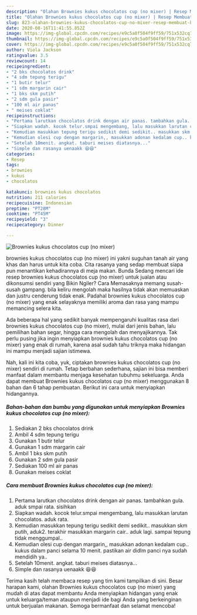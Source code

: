 ```yaml
---
description: "Olahan Brownies kukus chocolatos cup (no mixer) | Resep Membuat Brownies kukus chocolatos cup (no mixer) Yang Lezat Sekali"
title: "Olahan Brownies kukus chocolatos cup (no mixer) | Resep Membuat Brownies kukus chocolatos cup (no mixer) Yang Lezat Sekali"
slug: 823-olahan-brownies-kukus-chocolatos-cup-no-mixer-resep-membuat-brownies-kukus-chocolatos-cup-no-mixer-yang-lezat-sekali
date: 2020-08-16T11:41:55.852Z
image: https://img-global.cpcdn.com/recipes/e9c5a0f504f9ff59/751x532cq70/brownies-kukus-chocolatos-cup-no-mixer-foto-resep-utama.jpg
thumbnail: https://img-global.cpcdn.com/recipes/e9c5a0f504f9ff59/751x532cq70/brownies-kukus-chocolatos-cup-no-mixer-foto-resep-utama.jpg
cover: https://img-global.cpcdn.com/recipes/e9c5a0f504f9ff59/751x532cq70/brownies-kukus-chocolatos-cup-no-mixer-foto-resep-utama.jpg
author: Viola Jackson
ratingvalue: 3.5
reviewcount: 14
recipeingredient:
- "2 bks chocolatos drink"
- "4 sdm tepung terigu"
- "1 butir telur"
- "1 sdm margarin cair"
- "1 bks skm putih"
- "2 sdm gula pasir"
- "100 ml air panas"
- " meises coklat"
recipeinstructions:
- "Pertama larutkan chocolatos drink dengan air panas. tambahkan gula. aduk smpai rata. sisihkan"
- "Siapkan wadah. kocok telur.smpai mengembang, lalu masukkan larutan chocolatos. aduk rata."
- "Kemudian masukkan tepung terigu sedikit demi sedikit.. masukkan skm putih, aduk2. terakhir masukkan margarin cair.. aduk lagi. sampai tepung tidak menggumpal.."
- "Kemudian olesi cup dengan margarin,, masukkan adonan kedalam cup.. kukus dalam panci selama 10 menit. pastikan air didlm panci nya sudah mendidih ya.."
- "Setelah 10menit. angkat. taburi meises diatasnya..."
- "Simple dan rasanya uenaakk 😆😆"
categories:
- Resep
tags:
- brownies
- kukus
- chocolatos

katakunci: brownies kukus chocolatos 
nutrition: 211 calories
recipecuisine: Indonesian
preptime: "PT28M"
cooktime: "PT45M"
recipeyield: "3"
recipecategory: Dinner

---
```



![Brownies kukus chocolatos cup (no mixer)](https://img-global.cpcdn.com/recipes/e9c5a0f504f9ff59/751x532cq70/brownies-kukus-chocolatos-cup-no-mixer-foto-resep-utama.jpg)


brownies kukus chocolatos cup (no mixer) ini yakni suguhan tanah air yang khas dan harus untuk kita coba. Cita rasanya yang sedap membuat siapa pun menantikan kehadirannya di meja makan.
Bunda Sedang mencari ide resep brownies kukus chocolatos cup (no mixer) untuk jualan atau dikonsumsi sendiri yang Bikin Ngiler? Cara Memasaknya memang susah-susah gampang. bila keliru mengolah maka hasilnya tidak akan memuaskan dan justru cenderung tidak enak. Padahal brownies kukus chocolatos cup (no mixer) yang enak selayaknya memiliki aroma dan rasa yang mampu memancing selera kita.

Ada beberapa hal yang sedikit banyak mempengaruhi kualitas rasa dari brownies kukus chocolatos cup (no mixer), mulai dari jenis bahan, lalu pemilihan bahan segar, hingga cara mengolah dan menyajikannya. Tak perlu pusing jika ingin menyiapkan brownies kukus chocolatos cup (no mixer) yang enak di rumah, karena asal sudah tahu triknya maka hidangan ini mampu menjadi sajian istimewa.




Nah, kali ini kita coba, yuk, ciptakan brownies kukus chocolatos cup (no mixer) sendiri di rumah. Tetap berbahan sederhana, sajian ini bisa memberi manfaat dalam membantu menjaga kesehatan tubuhmu sekeluarga. Anda dapat membuat Brownies kukus chocolatos cup (no mixer) menggunakan 8 bahan dan 6 tahap pembuatan. Berikut ini cara untuk menyiapkan hidangannya.

<!--inarticleads1-->

##### Bahan-bahan dan bumbu yang digunakan untuk menyiapkan Brownies kukus chocolatos cup (no mixer):

1. Sediakan 2 bks chocolatos drink
1. Ambil 4 sdm tepung terigu
1. Gunakan 1 butir telur
1. Gunakan 1 sdm margarin cair
1. Ambil 1 bks skm putih
1. Gunakan 2 sdm gula pasir
1. Sediakan 100 ml air panas
1. Gunakan  meises coklat




<!--inarticleads2-->

##### Cara membuat Brownies kukus chocolatos cup (no mixer):

1. Pertama larutkan chocolatos drink dengan air panas. tambahkan gula. aduk smpai rata. sisihkan
1. Siapkan wadah. kocok telur.smpai mengembang, lalu masukkan larutan chocolatos. aduk rata.
1. Kemudian masukkan tepung terigu sedikit demi sedikit.. masukkan skm putih, aduk2. terakhir masukkan margarin cair.. aduk lagi. sampai tepung tidak menggumpal..
1. Kemudian olesi cup dengan margarin,, masukkan adonan kedalam cup.. kukus dalam panci selama 10 menit. pastikan air didlm panci nya sudah mendidih ya..
1. Setelah 10menit. angkat. taburi meises diatasnya...
1. Simple dan rasanya uenaakk 😆😆




Terima kasih telah membaca resep yang tim kami tampilkan di sini. Besar harapan kami, olahan Brownies kukus chocolatos cup (no mixer) yang mudah di atas dapat membantu Anda menyiapkan hidangan yang enak untuk keluarga/teman ataupun menjadi ide bagi Anda yang berkeinginan untuk berjualan makanan. Semoga bermanfaat dan selamat mencoba!
